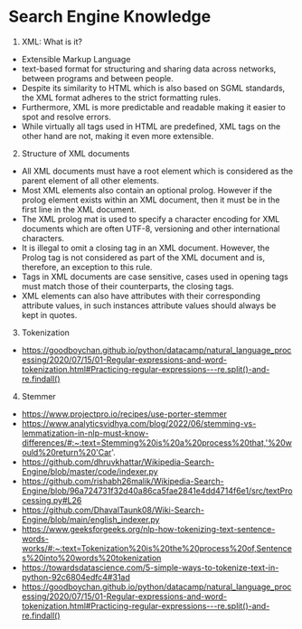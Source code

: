 # Search Engine Knowledge

1. XML: What is it?

- Extensible Markup Language
- text-based format for structuring and sharing data across networks, between programs and between people.
- Despite its similarity to HTML which is also based on SGML standards, the XML format adheres to the strict formatting rules.
- Furthermore, XML is more predictable and readable making it easier to spot and resolve errors.
- While virtually all tags used in HTML are predefined, XML tags on the other hand are not, making it even more extensible.

2. Structure of XML documents

- All XML documents must have a root element which is considered as the parent element of all other elements.
- Most XML elements also contain an optional prolog. However if the prolog element exists within an XML document, then it must be in the first line in the XML document.
- The XML prolog mat is used to specify a character encoding for XML documents which are often UTF-8, versioning and other international characters.
- It is illegal to omit a closing tag in an XML document. However, the Prolog tag is not considered as part of the XML document and is, therefore, an exception to this rule.
- Tags in XML documents are case sensitive, cases used in opening tags must match those of their counterparts, the closing tags.
- XML elements can also have attributes with their corresponding attribute values, in such instances attribute values should always be kept in quotes.

3. Tokenization

- https://goodboychan.github.io/python/datacamp/natural_language_processing/2020/07/15/01-Regular-expressions-and-word-tokenization.html#Practicing-regular-expressions---re.split()-and-re.findall()

4. Stemmer

- https://www.projectpro.io/recipes/use-porter-stemmer
- https://www.analyticsvidhya.com/blog/2022/06/stemming-vs-lemmatization-in-nlp-must-know-differences/#:~:text=Stemming%20is%20a%20process%20that,'%20would%20return%20'Car'.
- https://github.com/dhruvkhattar/Wikipedia-Search-Engine/blob/master/code/indexer.py
- https://github.com/rishabh26malik/Wikipedia-Search-Engine/blob/96a724731f32d40a86ca5fae2841e4dd4714f6e1/src/textProcessing.py#L26
- https://github.com/DhavalTaunk08/Wiki-Search-Engine/blob/main/english_indexer.py
- https://www.geeksforgeeks.org/nlp-how-tokenizing-text-sentence-words-works/#:~:text=Tokenization%20is%20the%20process%20of,Sentences%20into%20words%20tokenization
- https://towardsdatascience.com/5-simple-ways-to-tokenize-text-in-python-92c6804edfc4#31ad
- https://goodboychan.github.io/python/datacamp/natural_language_processing/2020/07/15/01-Regular-expressions-and-word-tokenization.html#Practicing-regular-expressions---re.split()-and-re.findall()

